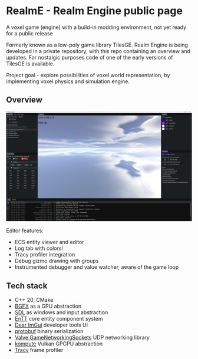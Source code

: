 # RealmE - Realm Engine public page
A voxel game (engine) with a build-in modding environment, not yet ready for a public release

Formerly known as a low-poly game library TilesGE. Realm Engine is being developed in a private repository, with this repo containing an overview and updates.
For nostalgic purposes code of one of the early versions of TilesGE is available.

Project goal - explore possibilities of voxel world representation, by implementing voxel physics and simulation engine. 

## Overview

![Editor overview](docs/Realme_editor.png)

Editor features:
- ECS entity viewer and editor
- Log tab with colors!
- Tracy profiler integration
- Debug gizmo drawing with groups
- Instrumented debugger and value watcher, aware of the game loop

## Tech stack
- C++ 20, CMake
- [BGFX](https://github.com/bkaradzic/bgfx) as a GPU abstraction
- [SDL](https://www.libsdl.org) as windows and input abstraction
- [EnTT](https://github.com/skypjack/entt) core entity component system
- [Dear ImGui](https://github.com/ocornut/imgui) developer tools UI
- [protobuf](https://github.com/protocolbuffers/protobuf) binary serialization
- [Valve GameNetworkingSockets](https://github.com/ValveSoftware/GameNetworkingSockets) UDP networking library
- [kompute](https://github.com/KomputeProject/kompute) Vulkan GPGPU abstraction
- [Tracy](https://github.com/wolfpld/tracy) frame profiler
